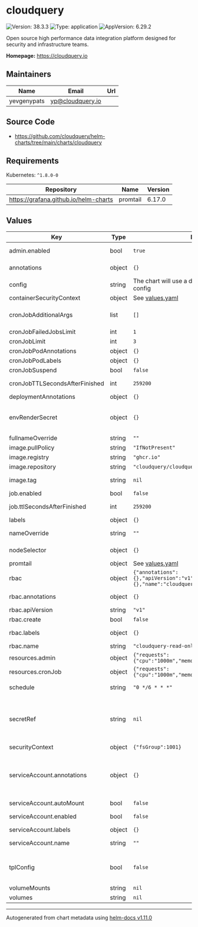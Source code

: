 # cloudquery

![Version: 38.3.3](https://img.shields.io/badge/Version-38.3.3-informational?style=flat-square) ![Type: application](https://img.shields.io/badge/Type-application-informational?style=flat-square) ![AppVersion: 6.29.2](https://img.shields.io/badge/AppVersion-6.29.2-informational?style=flat-square)

Open source high performance data integration platform designed for security and infrastructure teams.

**Homepage:** <https://cloudquery.io>

## Maintainers

| Name | Email | Url |
| ---- | ------ | --- |
| yevgenypats | <yp@cloudquery.io> |  |

## Source Code

* <https://github.com/cloudquery/helm-charts/tree/main/charts/cloudquery>

## Requirements

Kubernetes: `^1.8.0-0`

| Repository | Name | Version |
|------------|------|---------|
| https://grafana.github.io/helm-charts | promtail | 6.17.0 |

## Values

| Key | Type | Default | Description |
|-----|------|---------|-------------|
| admin.enabled | bool | `true` | Enable admin container useful for debugging into cloudquery |
| annotations | object | `{}` | Optional. Additional annotations to be applied to all resources. |
| config | string | The chart will use a default CloudQuery aws config | CloudQuery cloudquery.yml content |
| containerSecurityContext | object | See [values.yaml](./values.yaml) | Container security context |
| cronJobAdditionalArgs | list | `[]` | Optional. Additional CLI arguments to pass to the scheduled sync job (e.g. setting log format) More information at: https://www.cloudquery.io/docs/reference/cli/cloudquery |
| cronJobFailedJobsLimit | int | `1` | Number of failed cronjobs to retain. |
| cronJobLimit | int | `3` | Number of successful cronjobs to retain. |
| cronJobPodAnnotations | object | `{}` | Optional. CronJob Pod annotations. |
| cronJobPodLabels | object | `{}` | Optional. CronJob Pod labels. |
| cronJobSuspend | bool | `false` | Optional. Disable the execution of the Cronjob |
| cronJobTTLSecondsAfterFinished | int | `259200` | How long to retain the job created by cron after it has finished. Default is 259200 seconds (3 days). |
| deploymentAnnotations | object | `{}` | Optional. Admin Deployment annotations. |
| envRenderSecret | object | `{}` | Sensible environment variables that will be rendered as new secret object This can be useful for auth tokens, etc Make sure not to commit sensitive values to git!! Better use AWS Secret manager (or any other) |
| fullnameOverride | string | `""` |  |
| image.pullPolicy | string | `"IfNotPresent"` |  |
| image.registry | string | `"ghcr.io"` |  |
| image.repository | string | `"cloudquery/cloudquery"` |  |
| image.tag | string | `nil` | Overrides the image tag whose default is the chart appVersion |
| job.enabled | bool | `false` | Create a job that runs once upon installation. |
| job.ttlSecondsAfterFinished | int | `259200` | How long to retain the job after it has finished. Default is 259200 seconds (3 days). |
| labels | object | `{}` | Optional. Additional labels to be applied to all resources. |
| nameOverride | string | `""` | Partially override common.names.fullname template (will maintain the release name) |
| nodeSelector | object | `{}` | Optional. Adds the nodeSelector to the admin pod and cronjob. |
| promtail | object | See [values.yaml](./values.yaml) | Promtail sub-chart configuration |
| rbac | object | `{"annotations":{},"apiVersion":"v1","create":false,"labels":{},"name":"cloudquery-read-only"}` | RBAC configuration |
| rbac.annotations | object | `{}` | Additional annotations to be applied to the ClusterRole and ClusterRoleBinding |
| rbac.apiVersion | string | `"v1"` | API version of the ClusterRoleBinding |
| rbac.create | bool | `false` | Create the ClusterRole and ClusterRoleBinding |
| rbac.labels | object | `{}` | Additional labels to be applied to the ClusterRole and ClusterRoleBinding |
| rbac.name | string | `"cloudquery-read-only"` | Name of the ClusterRole and ClusterRoleBinding |
| resources.admin | object | `{"requests":{"cpu":"1000m","memory":"1024Mi"}}` | Optional. Resource requests/ limit for admin pod. |
| resources.cronJob | object | `{"requests":{"cpu":"1000m","memory":"1024Mi"}}` | Optional. Resource requests/ limit for cronJob. |
| schedule | string | `"0 */6 * * *"` | Schedule fetch time Every 6 hours. More information at: https://crontab.guru/#0_0_*_*_* |
| secretRef | string | `nil` | Reference to an external secret that contains sensible environment variables This option is useful to avoid store sensitive values in Git. You need to create the secret manually and reference it. If secretRef is used, the envRenderSecret parameter will be omitted (in case that it has content). |
| securityContext | object | `{"fsGroup":1001}` | Pod security context |
| serviceAccount.annotations | object | `{}` | Additional custom annotations for the ServiceAccount to associate an AWS IAM role with service-account you need to add the following annotations. For more info checkout: https://docs.aws.amazon.com/eks/latest/userguide/specify-service-account-role.html eks.amazonaws.com/role-arn: arn:aws:iam::ACCOUNT_ID:role/ROLE |
| serviceAccount.autoMount | bool | `false` | Auto-mount the service account token in the pod |
| serviceAccount.enabled | bool | `false` | Enable service account (Note: Service Account will only be automatically created if `serviceAccount.name` is not set) |
| serviceAccount.labels | object | `{}` | Additional custom label for the ServiceAccount |
| serviceAccount.name | string | `""` | Name of an already existing service account. Setting this value disables the automatic service account creation |
| tplConfig | bool | `false` | Pass the configuration directives and envRenderSecret through Helm's templating engine. # ref: https://helm.sh/docs/developing_charts/#using-the-tpl-function |
| volumeMounts | string | `nil` |  |
| volumes | string | `nil` |  |

----------------------------------------------
Autogenerated from chart metadata using [helm-docs v1.11.0](https://github.com/norwoodj/helm-docs/releases/v1.11.0)
